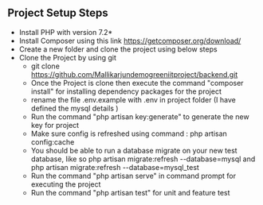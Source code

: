## Project Setup Steps

- Install PHP with version 7.2*
- Install Composer using this link https://getcomposer.org/download/
- Create a new folder and clone the project using below steps
- Clone the Project by using git
	- git clone https://github.com/Mallikarjundemogreeniitproject/backend.git
	- Once the Project is clone then execute the command "composer install" for installing dependency packages for the project
	- rename the file .env.example with .env in project folder (I have defined the mysql details )
	- Run the command "php artisan key:generate" to generate the new key for project
	- Make sure config is refreshed using command : php artisan config:cache
	- You should be able to run a database migrate on your new test database, like so php artisan migrate:refresh --database=mysql and php artisan migrate:refresh --database=mysql_test
	- Run the command "php artisan serve" in command prompt for executing the project
	- Run the command "php artisan test" for unit and feature test
